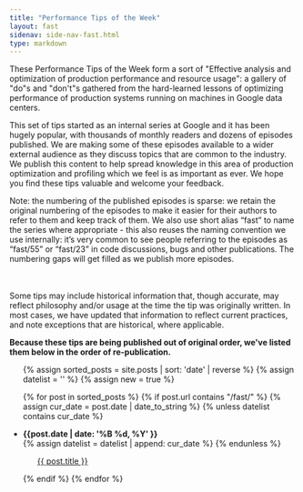 ```yaml
---
title: "Performance Tips of the Week"
layout: fast
sidenav: side-nav-fast.html
type: markdown
---
```


These Performance Tips of the Week form a sort of "Effective analysis and
optimization of production performance and resource usage": a gallery
of "do"s and "don't"s gathered from the hard-learned lessons of optimizing
performance of production systems running on machines in Google data
centers.

This set of tips started as an internal series at Google and it has been
hugely popular, with thousands of monthly readers and dozens of episodes
published. We are making some of these episodes available to a wider
external audience as they discuss topics that are common to the industry.
We publish this content to help spread knowledge in this area of production
optimization and profiling which we feel is as important as ever. We hope
you find these tips valuable and welcome your feedback.

<p class="note">
Note: the numbering of the published episodes is sparse: we retain the
original numbering of the episodes to make it easier for their authors to
refer to them and keep track of them. We also use short alias “fast” to
name the series where appropriate - this also reuses the naming convention
we use internally: it’s very common to see people referring to the episodes
as “fast/55” or “fast/23” in code discussions, bugs and other publications.
The numbering gaps will get filled as we publish more episodes.

<br/><br/>
Some tips may include historical information that, though accurate, may reflect
philosophy and/or usage at the time the tip was originally written. In most
cases, we have updated that information to reflect current practices, and note
exceptions that are historical, where applicable.
</p>

**Because these tips are being published out of original order, we've listed them
below in the order of re-publication.**

<ul>
  {% assign sorted_posts = site.posts | sort: 'date' | reverse %}
  {% assign datelist = '' %}
  {% assign new = true %}

  {% for post in sorted_posts %}
    {% if post.url contains "/fast/" %}
      {% assign cur_date = post.date | date_to_string %}
      {% unless datelist contains cur_date %}
        <li><b>{{post.date | date: '%B %d, %Y' }}</b></li>
        {% assign datelist = datelist | append: cur_date %}
      {% endunless %}
        <p style="text-indent:25px;">
        <a href="{{ post.url }}">{{ post.title }}</a>
        </p>
    {% endif %}
  {% endfor %}
</ul>


